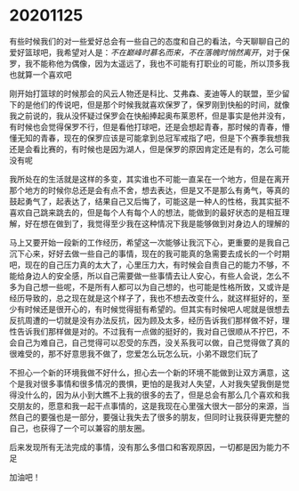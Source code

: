 # 20201125

有些时候我们的对一些爱好总会有一些自己的态度和自己的看法，今天聊聊自己的爱好篮球吧，我希望对人是：_不在巅峰时慕名而来，不在落魄时悄然离开_，对于保罗，我不能称他为偶像，因为太遥远了，我也不可能有打职业的可能，所以顶多我也就算一个喜欢吧

刚开始打篮球的时候那会的风云人物还是科比、艾弗森、麦迪等人的联盟，至少留下的是他们的传说吧，但是那个时候我就喜欢保罗了，保罗刚到快船的时间，就像我之前说的，我从没怀疑过保罗会在快船捧起奥布莱恩杯，但是事实是他并没有，有时候也会觉得保罗不行，但是看他打球吧，还是会想起青春，那时候的青春，懵懂无知的青春，现在的保罗应该是可能拿到总冠军戒指了吧，但是下个赛季我想我还是会看比赛的，有时候也是因为湖人，但是保罗的原因肯定还是有的，怎么可能没有呢

我所处在的生活就是这样的多变，其实谁也不可能一直呆在一个地方，但是在离开那个地方的时候你总还是会有点不舍，想去表达，但是又不是那么有勇气，等真的鼓起勇气了，起表达了，结果自己又后悔了，可能这是一种人的性格，我其实挺不喜欢自己跳来跳去的，但是每个人有每个人的想法，能做到的最好状态的是相互理解，好在想在做到了，我觉得至少我在这种情况下我是能够做到对身边人的理解的

马上又要开始一段新的工作经历，希望这一次能够让我沉下心，更重要的是我自己沉下心来，好好去做一些自己的事情，现在的我可能真的急需要去成长的一个时期吧，现在的自己压力真的太大了，心里压力大，有时候会自责自己的能力不够，不能给身边人的安全感，所以自己需要做一些事情去让人安心，有些人会说，怎么不多为自己想一些呢，不是所有人都可以为自己想的，也可能是性格所致，又或许是经历导致的，总之现在就是这个样子了，我也不想去改变什么，就这样挺好的，至少有时候还是很开心的，有时候觉得挺有希望的。但其实有时候吧人呢就是很想去反抗周遭的一切就是没有办法反抗，因为顾及太多，经历告诉我们那样做不好，理性告诉我们那样做是对的。不过我有一点做的挺好的，我对自己很顺从不拧巴，不会自己为难自己，自己觉得可以忍受的东西，没关系我可以做，自己觉得做了真的很难受的，那不好意思我不做了，您爱怎么玩怎么玩，小弟不跟您们玩了

不担心一个新的环境我做不好什么，担心去一个新的环境不能做到让双方满意，这个是我对很多事情和很多情况的畏惧，更怕的是我对人失望，人对我失望我倒是觉得没什么的，因为从小到大瞧不上我的很多的去了，但是总会有那么几个喜欢和我交朋友的，愿意和我一起干点事情的，这是我现在心里强大很大一部分的来源，当然自己的要强也是一部分，要强让我失去了很多的朋友，但同时让我获得更完整的自己，也获得了一个可以兼容的朋友圈。

后来发现所有无法完成的事情，没有那么多借口和客观原因，一切都是因为能力不足

加油吧！




